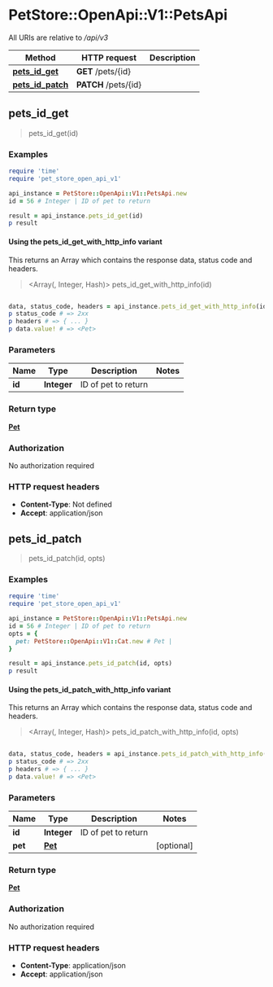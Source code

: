 # PetStore::OpenApi::V1::PetsApi

All URIs are relative to */api/v3*

| Method | HTTP request | Description |
| ------ | ------------ | ----------- |
| [**pets_id_get**](PetsApi.md#pets_id_get) | **GET** /pets/{id} |  |
| [**pets_id_patch**](PetsApi.md#pets_id_patch) | **PATCH** /pets/{id} |  |


## pets_id_get

> <Pet> pets_id_get(id)



### Examples

```ruby
require 'time'
require 'pet_store_open_api_v1'

api_instance = PetStore::OpenApi::V1::PetsApi.new
id = 56 # Integer | ID of pet to return

result = api_instance.pets_id_get(id)
p result
```

#### Using the pets_id_get_with_http_info variant

This returns an Array which contains the response data, status code and headers.

> <Array(<Pet>, Integer, Hash)> pets_id_get_with_http_info(id)

```ruby

data, status_code, headers = api_instance.pets_id_get_with_http_info(id)
p status_code # => 2xx
p headers # => { ... }
p data.value! # => <Pet>
```

### Parameters

| Name | Type | Description | Notes |
| ---- | ---- | ----------- | ----- |
| **id** | **Integer** | ID of pet to return |  |

### Return type

[**Pet**](Pet.md)

### Authorization

No authorization required

### HTTP request headers

- **Content-Type**: Not defined
- **Accept**: application/json


## pets_id_patch

> <Pet> pets_id_patch(id, opts)



### Examples

```ruby
require 'time'
require 'pet_store_open_api_v1'

api_instance = PetStore::OpenApi::V1::PetsApi.new
id = 56 # Integer | ID of pet to return
opts = {
  pet: PetStore::OpenApi::V1::Cat.new # Pet | 
}

result = api_instance.pets_id_patch(id, opts)
p result
```

#### Using the pets_id_patch_with_http_info variant

This returns an Array which contains the response data, status code and headers.

> <Array(<Pet>, Integer, Hash)> pets_id_patch_with_http_info(id, opts)

```ruby

data, status_code, headers = api_instance.pets_id_patch_with_http_info(id, opts)
p status_code # => 2xx
p headers # => { ... }
p data.value! # => <Pet>
```

### Parameters

| Name | Type | Description | Notes |
| ---- | ---- | ----------- | ----- |
| **id** | **Integer** | ID of pet to return |  |
| **pet** | [**Pet**](Pet.md) |  | [optional] |

### Return type

[**Pet**](Pet.md)

### Authorization

No authorization required

### HTTP request headers

- **Content-Type**: application/json
- **Accept**: application/json

